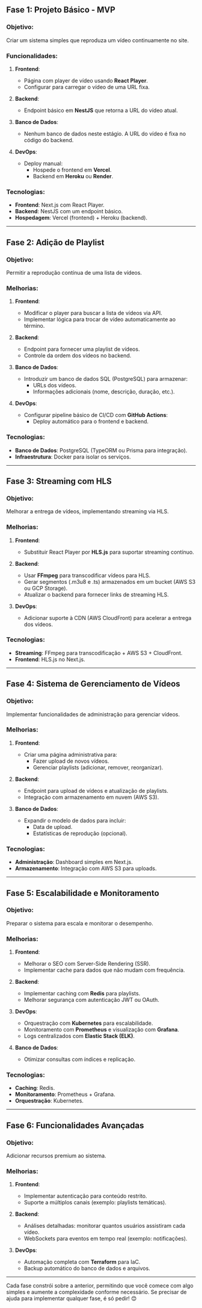 ## **Fase 1: Projeto Básico - MVP**
### Objetivo:
Criar um sistema simples que reproduza um vídeo continuamente no site.

### Funcionalidades:
1. **Frontend**:
   - Página com player de vídeo usando **React Player**.
   - Configurar para carregar o vídeo de uma URL fixa.

2. **Backend**:
   - Endpoint básico em **NestJS** que retorna a URL do vídeo atual.

3. **Banco de Dados**:
   - Nenhum banco de dados neste estágio. A URL do vídeo é fixa no código do backend.

4. **DevOps**:
   - Deploy manual:
     - Hospede o frontend em **Vercel**.
     - Backend em **Heroku** ou **Render**.

### Tecnologias:
- **Frontend**: Next.js com React Player.
- **Backend**: NestJS com um endpoint básico.
- **Hospedagem**: Vercel (frontend) + Heroku (backend).

---

## **Fase 2: Adição de Playlist**
### Objetivo:
Permitir a reprodução contínua de uma lista de vídeos.

### Melhorias:
1. **Frontend**:
   - Modificar o player para buscar a lista de vídeos via API.
   - Implementar lógica para trocar de vídeo automaticamente ao término.

2. **Backend**:
   - Endpoint para fornecer uma playlist de vídeos.
   - Controle da ordem dos vídeos no backend.

3. **Banco de Dados**:
   - Introduzir um banco de dados SQL (PostgreSQL) para armazenar:
     - URLs dos vídeos.
     - Informações adicionais (nome, descrição, duração, etc.).

4. **DevOps**:
   - Configurar pipeline básico de CI/CD com **GitHub Actions**:
     - Deploy automático para o frontend e backend.

### Tecnologias:
- **Banco de Dados**: PostgreSQL (TypeORM ou Prisma para integração).
- **Infraestrutura**: Docker para isolar os serviços.

---

## **Fase 3: Streaming com HLS**
### Objetivo:
Melhorar a entrega de vídeos, implementando streaming via HLS.

### Melhorias:
1. **Frontend**:
   - Substituir React Player por **HLS.js** para suportar streaming contínuo.

2. **Backend**:
   - Usar **FFmpeg** para transcodificar vídeos para HLS.
   - Gerar segmentos (.m3u8 e .ts) armazenados em um bucket (AWS S3 ou GCP Storage).
   - Atualizar o backend para fornecer links de streaming HLS.

3. **DevOps**:
   - Adicionar suporte à CDN (AWS CloudFront) para acelerar a entrega dos vídeos.

### Tecnologias:
- **Streaming**: FFmpeg para transcodificação + AWS S3 + CloudFront.
- **Frontend**: HLS.js no Next.js.

---

## **Fase 4: Sistema de Gerenciamento de Vídeos**
### Objetivo:
Implementar funcionalidades de administração para gerenciar vídeos.

### Melhorias:
1. **Frontend**:
   - Criar uma página administrativa para:
     - Fazer upload de novos vídeos.
     - Gerenciar playlists (adicionar, remover, reorganizar).

2. **Backend**:
   - Endpoint para upload de vídeos e atualização de playlists.
   - Integração com armazenamento em nuvem (AWS S3).

3. **Banco de Dados**:
   - Expandir o modelo de dados para incluir:
     - Data de upload.
     - Estatísticas de reprodução (opcional).

### Tecnologias:
- **Administração**: Dashboard simples em Next.js.
- **Armazenamento**: Integração com AWS S3 para uploads.

---

## **Fase 5: Escalabilidade e Monitoramento**
### Objetivo:
Preparar o sistema para escala e monitorar o desempenho.

### Melhorias:
1. **Frontend**:
   - Melhorar o SEO com Server-Side Rendering (SSR).
   - Implementar cache para dados que não mudam com frequência.

2. **Backend**:
   - Implementar caching com **Redis** para playlists.
   - Melhorar segurança com autenticação JWT ou OAuth.

3. **DevOps**:
   - Orquestração com **Kubernetes** para escalabilidade.
   - Monitoramento com **Prometheus** e visualização com **Grafana**.
   - Logs centralizados com **Elastic Stack (ELK)**.

4. **Banco de Dados**:
   - Otimizar consultas com índices e replicação.

### Tecnologias:
- **Caching**: Redis.
- **Monitoramento**: Prometheus + Grafana.
- **Orquestração**: Kubernetes.

---

## **Fase 6: Funcionalidades Avançadas**
### Objetivo:
Adicionar recursos premium ao sistema.

### Melhorias:
1. **Frontend**:
   - Implementar autenticação para conteúdo restrito.
   - Suporte a múltiplos canais (exemplo: playlists temáticas).

2. **Backend**:
   - Análises detalhadas: monitorar quantos usuários assistiram cada vídeo.
   - WebSockets para eventos em tempo real (exemplo: notificações).

3. **DevOps**:
   - Automação completa com **Terraform** para IaC.
   - Backup automático do banco de dados e arquivos.

---

Cada fase constrói sobre a anterior, permitindo que você comece com algo simples e aumente a complexidade conforme necessário. Se precisar de ajuda para implementar qualquer fase, é só pedir! 😊
